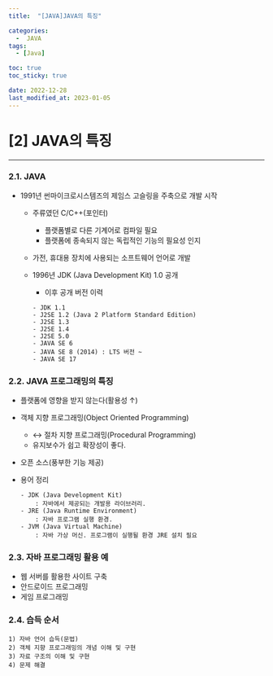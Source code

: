```yaml
---
title:  "[JAVA]JAVA의 특징" 

categories:
  -  JAVA
tags:
  - [Java]

toc: true
toc_sticky: true

date: 2022-12-28
last_modified_at: 2023-01-05
---
```

# [2] JAVA의 특징
----
### 2.1. JAVA

- 1991년 썬마이크로시스템즈의 제임스 고슬링을 주축으로 개발 시작

    - 주류였던 C/C++(포인터)
        - 플랫폼별로 다른 기계어로 컴파일 필요
        - 플랫폼에 종속되지 않는 독립적인 기능의 필요성 인지

    - 가전, 휴대용 장치에 사용되는 소프트웨어 언어로 개발

    - 1996년 JDK (Java Development Kit) 1.0 공개
       - 이후 공개 버전 이력
        
        ```
        - JDK 1.1
        - J2SE 1.2 (Java 2 Platform Standard Edition) 
        - J2SE 1.3
        - J2SE 1.4
        - J2SE 5.0 
        - JAVA SE 6
        - JAVA SE 8 (2014) : LTS 버전 ~
        - JAVA SE 17
        ```

### 2.2. JAVA 프로그래밍의 특징

- 플랫폼에 영향을 받지 않는다(활용성 &uparrow;)      

- 객체 지향 프로그래밍(Object Oriented Programming) 
    - &leftrightarrow; 절차 지향 프로그래밍(Procedural Programming)
    - 유지보수가 쉽고 확장성이 좋다. 
                
- 오픈 소스(풍부한 기능 제공)

- 용어 정리

    ```
    - JDK (Java Development Kit)
        : 자바에서 제공되는 개발용 라이브러리.
    - JRE (Java Runtime Environment)
        : 자바 프로그램 실행 환경.
    - JVM (Java Virtual Machine)
        : 자바 가상 머신. 프로그램이 실행될 환경 JRE 설치 필요
    ```
    
### 2.3. 자바 프로그래밍 활용 예

- 웹 서버를 활용한 사이트 구축 
- 안드로이드 프로그래밍
- 게임 프로그래밍

### 2.4. 습득 순서
    1) 자바 언어 습득(문법)
    2) 객체 지향 프로그래밍의 개념 이해 및 구현
    3) 자료 구조의 이해 및 구현 
    4) 문제 해결
